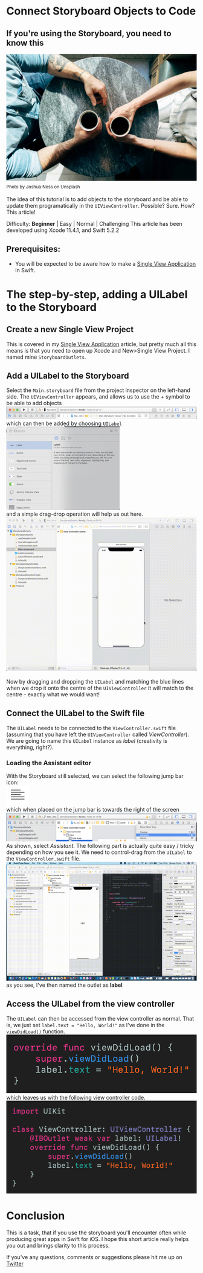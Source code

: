 
# Connect Storyboard Objects to Code
## If you're using the Storyboard, you need to know this

![Photo by Jon Ly on Unsplash](Images/joshua-ness--bEZ_OfWu3Y-unsplash.jpg)<br/>
<sub>Photo by Joshua Ness on Unsplash<sub>


The idea of this tutorial is to add objects to the storyboard and be able to update them programatically in the `UIViewController`. Possible? Sure. How? This article!

Difficulty: **Beginner** | Easy | Normal | Challenging
This article has been developed using Xcode 11.4.1, and Swift 5.2.2

## Prerequisites: 
* You will be expected to be aware how to make a [Single View Application](https://medium.com/swlh/your-first-ios-application-using-xcode-9983cf6efb71) in Swift.

# The step-by-step, adding a UILabel to the Storyboard
## Create a new Single View Project
This is covered in my  [Single View Application](https://medium.com/swlh/your-first-ios-application-using-xcode-9983cf6efb71) article, but pretty much all this means is that you need to open up Xcode and New>Single View Project. I named mine `StoryboardOutlets`.

## Add a UILabel to the Storyboard
Select the `Main.storyboard` file from the project inspector on the left-hand side. The  `UIViewController` appears, and allows us to use the + symbol to be able to add objects
![addobject](Images/addobject.png)
which can then be added by choosing  `UILabel` <br/>
![chooseobject](Images/chooseobject.png)<br/>
and a simple drag-drop operation will help us out here.<br/>
![addLabel](Movies/AddLabel.gif)<br/>
<br/>
Now by dragging and dropping the `UILabel` and matching the blue lines when we drop it onto the centre of the `UIViewController` it will match to the centre - exactly what we would want!

## Connect the UILabel to the Swift file
The `UILabel` needs to be connected to the `ViewController.swift` file (assuming that you have left the `UIViewController` called *ViewController*). We are going to name this `UILabel` instance as *label* (creativity is everything, right?).
### Loading the Assistant editor
With the Storyboard still selected, we can select the following jump bar icon:<br/>
![jumpbaricon](Images/jumpbaricon.png)<br/>
which when placed on the jump bar is towards the right of the screen
![chooseassistanteditor](Images/chooseassistanteditor.png)
As shown, select *Assistant*. 
The following part is actually quite easy / tricky depending on how you see it. We need to control-drag from the `UILabel` to the `ViewController.swift` file. 
![addLabel](Movies/ControlDragLabel.gif)
as you see, I've then named the outlet as **label**

## Access the UILabel from the view controller
The `UILabel` can then be accessed from the view controller as normal. That is, we just set `label.text = "Hello, World!"` as I've done in the `viewDidLoad()` function. 
![vdlabel](Images/vdlabel.png)<br/>
which leaves us with the following view controller code.<br/>
![completeViewController](Images/completeViewController.png)

# Conclusion
This is a task, that if you use the storyboard you'll encounter often while producing great apps in Swift for iOS. I hope this short article really helps you out and brings clarity to this process.

If you've any questions, comments or suggestions please hit me up on [Twitter](https://twitter.com/stevenpcurtis) 

